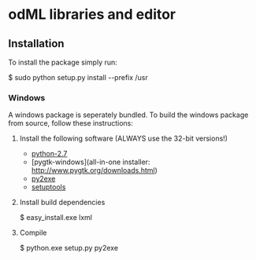odML libraries and editor
=========================

Installation
------------

To install the package simply run:

   $ sudo python setup.py install --prefix /usr

### Windows

A windows package is seperately bundled.
To build the windows package from source, follow these instructions:

1. Install the following software (ALWAYS use the 32-bit versions!)
    * [python-2.7](http://www.python.org/getit/windows/)
    * [pygtk-windows](all-in-one installer: http://www.pygtk.org/downloads.html)
    * [py2exe](http://sourceforge.net/projects/py2exe/files/py2exe/0.6.9/py2exe-0.6.9.win32-py2.7.exe/download)
    * [setuptools](http://pypi.python.org/pypi/setuptools#files)

2. Install build dependencies

   $ easy_install.exe lxml

3. Compile

   $ python.exe setup.py py2exe